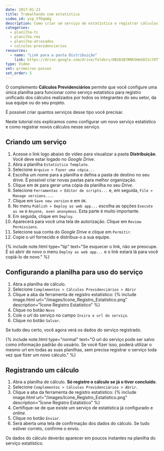 ```yaml
---
date: 2017-01-21
title: Trabalhando com estatística
video_id: yvp_VfDqmAg
description: Como criar um serviço de estatística e registrar cálculos nesse serviço.
categories:
  - planilha-tc
  - planilha-rmi
  - planilha-atrasados
  - calculos-previdenciarios
resources:
  - name: "Link para a pasta Distribuição"
    link: https://drive.google.com/drive/folders/0B2B1B7RRK5HmS0I2clRTTTJiMXc
type: Video
set: primeiros-passos
set_order: 5
---
```


O complemento **Cálculos Previdenciários** permite que você configure uma única planilha para funcionar como serviço estatístico para registro unificado dos cálculos realizados por todos os integrantes do seu setor, da sua equipe ou do seu projeto.

É possível criar quantos serviços desse tipo você precisar.

Neste tutorial nós explicamos como configurar um novo serviço estatístico e como registrar novos cálculos nesse serviço.

## Criando um serviço

1. Acesse o link logo abaixo do vídeo para visualizar a pasta **Distribuição**. Você deve estar logado no *Google Drive*.
1. Abra a planilha `Estatística Template`.
1. Selecione `Arquivo > Fazer uma cópia...`
1. Escolha um nome para a planilha e defina a pasta de destino no seu drive. É possível criar novas pastas para melhor organização.
1. Clique em `OK` para gerar uma cópia da planilha no seu *Drive*.
1. Selecione `Ferramentas > Editor de scripts...` e, em seguida, `File > Manage versions...`. 
1. Clique em `Save new version` e em `OK`.
1. No menu `Publish > Deploy as web app...` escolha as opções `Execute as me` e `Anyone, even anonymous`. Esta parte é muito importante.
1. Em seguida, clique em `Deploy`. 
1. Aparecerá para você uma tela de autorização. Clique em `Review Permissions`.
1. Selecione sua conta do *Google Drive* e clique em `Permitir`.
1. Copie o *url* fornecido e distribua-o a sua equipe.

{% include note.html type="tip" text="Se esquecer o link, não se preocupe. É só abrir de novo o menu <code>Deploy as web app...</code> e o link estará lá para você copiá-lo de novo." %}

## Configurando a planilha para uso do serviço

1. Abra a planilha de cálculo.
1. Selecione `Complementos > Cálculos Previdenciários > Abrir`
1. Clique a aba da ferramenta de registro estatístico:
{% include image.html url="/images/Icone_Registro_Estatistico.png" description="Ícone Registro Estatístico" %}
1. Clique no botão `Novo`
1. Cole o *url* do serviço no campo `Insira o url do serviço`.
1. Clique no botão `Salvar`.

Se tudo deu certo, você agora verá os dados do serviço registrado.

{% include note.html type="normal" text="O url do serviço pode ser salvo como informação padrão do usuário. Se você fizer isso, poderá utilizar o mesmo url em todas as suas planilhas, sem precisa registrar o serviço toda vez que fizer um novo cálculo." %}

## Registrando um cálculo

1. Abra a planilha de cálculo. **Só registre o cálculo se já o tiver concluído**.
1. Selecione `Complementos > Cálculos Previdenciários > Abrir`.
1. Clique a aba da ferramenta de registro estatístico:
{% include image.html url="/images/Icone_Registro_Estatistico.png" description="Ícone Registro Estatístico" %}
1. Certifique-se de que existe um serviço de estatística já configurado e *online*.
1. Clique no botão `Enviar`.
1. Será aberta uma tela de confirmação dos dados do cálculo. Se tudo estiver correto, confirme o envio.

Os dados do cálculo deverão aparecer em poucos instantes na planilha do serviço estatístico.